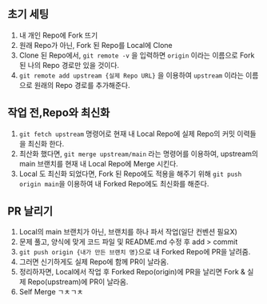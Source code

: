## 초기 세팅
1. 내 개인 Repo에 Fork 뜨기
2. 원래 Repo가 아닌, Fork 된 Repo를 Local에 Clone
3. Clone 된 Repo에서, `git remote -v` 을 입력하면 `origin` 이라는 이름으로 Fork 된 나의 Repo 경로만 있을 것이다.
4. `git remote add upstream {실제 Repo URL}` 을 이용하여 `upstream` 이라는 이름으로 원래의 Repo 경로를 추가해준다.

## 작업 전,Repo와 최신화
1. `git fetch upstream` 명령어로 현재 내 Local Repo에 실제 Repo의 커밋 이력들을 최신화 한다.
2. 최산화 했다면, `git merge upstream/main` 라는 명령어를 이용하여, upstream의 main 브랜치를 현재 내 Local Repo에 Merge 시킨다.
3. Local 도 최신화 되었다면, Fork 된 Repo에도 적용을 해주기 위해 `git push origin main`을 이용하여 내 Forked Repo에도 최신화를 해준다.

## PR 날리기
1. Local의 main 브랜치가 아닌, 브랜치를 하나 파서 작업(일단 컨벤션 필요X)
2. 문제 풀고, 양식에 맞게 코드 파일 및 README.md 수정 후 add > commit
3. `git push origin {내가 만든 브랜치 명}`으로 내 Forked Repo에 PR을 날려줌.
4. 그러면 신기하게도 실제 Repo에 함께 PR이 날라옴.
5. 정리하자면, Local에서 작업 후 Forked Repo(origin)에 PR을 날리면 Fork & 실제 Repo(upstream)에 PR이 날라옴.
6. Self Merge ㄱㅊㄱㅊ